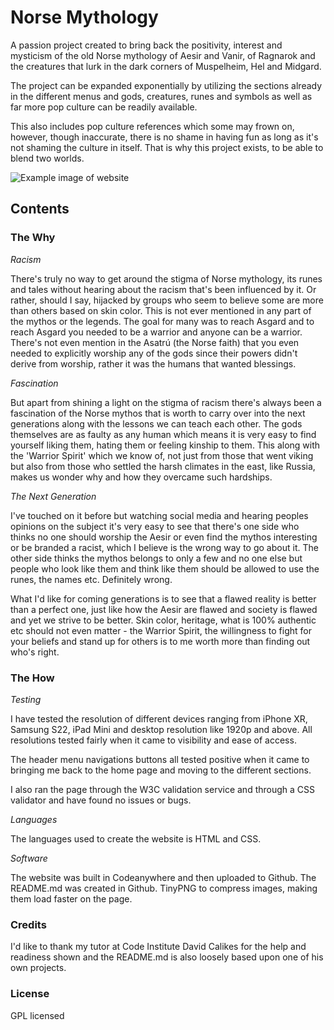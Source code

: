 # Norse Mythology

A passion project created to bring back the positivity, interest and mysticism of the old Norse mythology of Aesir and Vanir, of Ragnarok and the creatures that lurk in the dark corners of Muspelheim, Hel and Midgard.

The project can be expanded exponentially by utilizing the sections already in the different menus and gods, creatures, runes and symbols as well as far more pop culture can be readily available.

This also includes pop culture references which some may frown on, however, though inaccurate, there is no shame in having fun as long as it's not shaming the culture in itself. That is why this project exists, to be able to blend two worlds.

![Example image of website](https://imgtr.ee/images/2023/10/20/be8398542b238904ecf6085356de0b1c.png)

## Contents

### The Why

_Racism_

There's truly no way to get around the stigma of Norse mythology, its runes and tales without hearing about the racism that's been influenced by it. Or rather, should I say, hijacked by groups who seem to believe
some are more than others based on skin color.
This is not ever mentioned in any part of the mythos or the legends. The goal for many was to reach Asgard and to reach Asgard you needed to be a warrior and anyone can be a warrior.
There's not even mention in the Asatrú (the Norse faith) that you even needed to explicitly worship any of the gods since their powers didn't derive from worship, rather it was the humans that wanted blessings.

_Fascination_

But apart from shining a light on the stigma of racism there's always been a fascination of the Norse mythos that is worth to carry over into the next generations along with the lessons we can teach each other.
The gods themselves are as faulty as any human which means it is very easy to find yourself liking them, hating them or feeling kinship to them.
This along with the 'Warrior Spirit' which we know of, not just from those that went viking but also from those who settled the harsh climates in the east, like Russia, makes us wonder why and how they overcame such hardships.

_The Next Generation_

I've touched on it before but watching social media and hearing peoples opinions on the subject it's very easy to see that there's one side who thinks no one should worship the Aesir or even find the mythos interesting or be
branded a racist, which I believe is the wrong way to go about it.
The other side thinks the mythos belongs to only a few and no one else but people who look like them and think like them should be allowed to use the runes, the names etc. Definitely wrong.

What I'd like for coming generations is to see that a flawed reality is better than a perfect one, just like how the Aesir are flawed and society is flawed and yet we strive to be better.
Skin color, heritage, what is 100% authentic etc should not even matter - the Warrior Spirit, the willingness to fight for your beliefs and stand up for others is to me worth more than finding out who's right.

### The How

_Testing_

I have tested the resolution of different devices ranging from iPhone XR, Samsung S22, iPad Mini and desktop resolution like 1920p and above.
All resolutions tested fairly when it came to visibility and ease of access.

The header menu navigations buttons all tested positive when it came to bringing me back to the home page and moving to the different sections.

I also ran the page through the W3C validation service and through a CSS validator and have found no issues or bugs.

_Languages_

The languages used to create the website is HTML and CSS.

_Software_

The website was built in Codeanywhere and then uploaded to Github. The README.md was created in Github.
TinyPNG to compress images, making them load faster on the page.

### Credits

I'd like to thank my tutor at Code Institute David Calikes for the help and readiness shown and the README.md is also loosely based upon one of his own projects.

### License

GPL licensed
